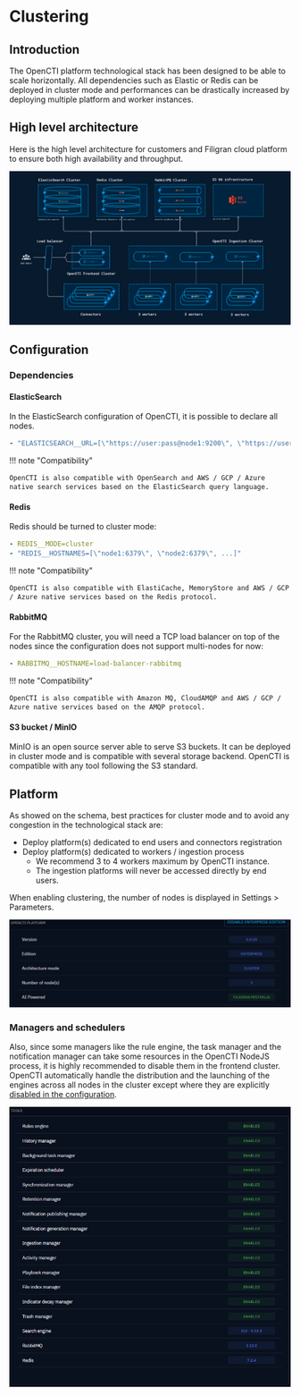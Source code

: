 # Clustering

## Introduction

The OpenCTI platform technological stack has been designed to be able to scale horizontally. All dependencies such as Elastic or Redis can be deployed in cluster mode and performances can be drastically increased by deploying multiple platform and worker instances.

## High level architecture

Here is the high level architecture for customers and Filigran cloud platform to ensure both high availability and throughput.

![Cluster](assets/cluster.png)

## Configuration

### Dependencies

#### ElasticSearch

In the ElasticSearch configuration of OpenCTI, it is possible to declare all nodes.

```yaml
- "ELASTICSEARCH__URL=[\"https://user:pass@node1:9200\", \"https://user:pass@node2:9200\", ...]"
```

!!! note "Compatibility"
    
    OpenCTI is also compatible with OpenSearch and AWS / GCP / Azure native search services based on the ElasticSearch query language.

#### Redis

Redis should be turned to cluster mode:

```yaml
- REDIS__MODE=cluster
- "REDIS__HOSTNAMES=[\"node1:6379\", \"node2:6379\", ...]"
```

!!! note "Compatibility"
    
    OpenCTI is also compatible with ElastiCache, MemoryStore and AWS / GCP / Azure native services based on the Redis protocol.

#### RabbitMQ

For the RabbitMQ cluster, you will need a TCP load balancer on top of the nodes since the configuration does not support multi-nodes for now:

```yaml
- RABBITMQ__HOSTNAME=load-balancer-rabbitmq
```

!!! note "Compatibility"
    
    OpenCTI is also compatible with Amazon MQ, CloudAMQP and AWS / GCP / Azure native services based on the AMQP protocol.

#### S3 bucket / MinIO

MinIO is an open source server able to serve S3 buckets. It can be deployed in cluster mode and is compatible with several storage backend. OpenCTI is compatible with any tool following the S3 standard.

## Platform

As showed on the schema, best practices for cluster mode and to avoid any congestion in the technological stack are:

* Deploy platform(s) dedicated to end users and connectors registration
* Deploy platform(s) dedicated to workers / ingestion process
	* We recommend 3 to 4 workers maximum by OpenCTI instance.
	* The ingestion platforms will never be accessed directly by end users.

When enabling clustering, the number of nodes is displayed in Settings > Parameters.

![Cluster mode](assets/cluster-mode.png)

### Managers and schedulers

Also, since some managers like the rule engine, the task manager and the notification manager can take some resources in the OpenCTI NodeJS process, it is highly recommended to disable them in the frontend cluster. OpenCTI automatically handle the distribution and the launching of the engines across all nodes in the cluster except where they are explicitly [disabled in the configuration](configuration.md#engines-schedules-managers).

![Managers](assets/managers.png)